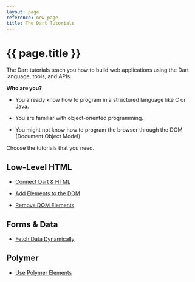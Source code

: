 ```yaml
---
layout: page
reference: new page
title: The Dart Tutorials
---
```


# {{ page.title }}

The Dart tutorials teach you how to build web applications
using the Dart language, tools, and APIs.

**Who are you?**

* You already know how to program in a structured language like C or Java.

* You are familiar with object-oriented programming.

* You might not know how to program the browser through the DOM
  (Document Object Model).

Choose the tutorials that you need.

## Low-Level HTML

* [Connect Dart & HTML](connect-dart-html)

* [Add Elements to the DOM](add-elements)

* [Remove DOM Elements](remove-elements)

## Forms & Data

* [Fetch Data Dynamically](fetch-data)

## Polymer

* [Use Polymer Elements](using-polymer)


